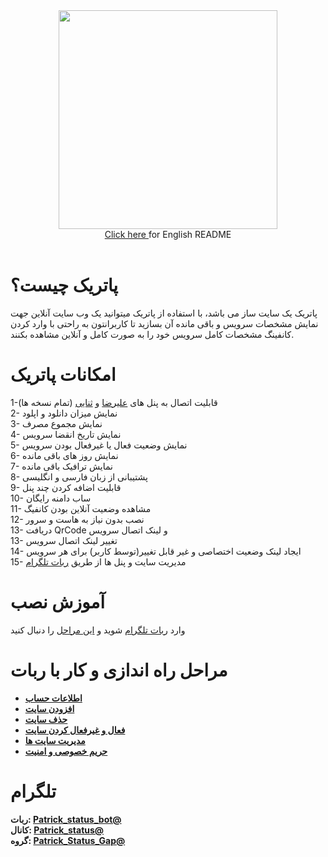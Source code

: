 <div align="center"><img src="https://raw.githubusercontent.com/Kup1ng/Patrick/main/images/patrick.png" width="350"></div>
<div align="center">
<a href="https://github.com/Kup1ng/Patrick/blob/main/README-en.md"> Click here </a> for English README
</div>
<br>

# پاتریک چیست؟
پاتریک یک سایت ساز می باشد، با استفاده از پاتریک میتوانید یک وب سایت آنلاین جهت نمایش مشخصات سرویس و باقی مانده آن بسازید تا کاربرانتون به راحتی با وارد کردن کانفینگ مشخصات کامل سرویس خود را به صورت کامل و آنلاین مشاهده بکنند.

# امکانات پاتریک
1-قابلیت اتصال به پنل های <a href="https://github.com/alireza0/x-ui">علیرضا</a> و <a href="https://github.com/MHSanaei/3x-ui">ثنایی</a> (تمام نسخه ها) <br>
 2- نمایش میزان دانلود و اپلود <br> 3- نمایش مجموع مصرف <br>
 4- نمایش تاریخ انقضا سرویس <br> 5- نمایش وضعیت فعال یا غیرفعال بودن سرویس <br> 6- نمایش روز های باقی مانده <br> 7- نمایش ترافیک باقی مانده <br> 8- پشتیبانی از  زبان فارسی و انگلیسی <br> 9- قابلیت اضافه کردن چند پنل <br> 10- ساب دامنه رایگان
<br> 11- مشاهده وضعیت آنلاین بودن کانفیگ  <br> 12- نصب بدون نیاز به هاست و سرور <br> 13- دریافت QrCode و لینک اتصال سرویس <br> ‌13- تغییر لینک اتصال سرویس <br> 14- ایجاد لینک وضعیت اختصاصی و غیر قابل تغییر(توسط کاربر) برای هر سرویس <br> 15- مدیریت سایت و پنل ها از طریق [ربات تلگرام](https://t.me/Patrick_Status_bot)

# آموزش نصب
وارد [ربات تلگرام](https://t.me/Patrick_Status_bot)
 شوید و [این مراحل](https://github.com/Kup1ng/Patrick/blob/main/main-menu/add-site.md) را دنبال کنید

# مراحل راه اندازی و کار با ربات
- [**اطلاعات حساب**](https://github.com/Kup1ng/Patrick/blob/main/main-menu/Account-info.md)
- [**افزودن سایت**](https://github.com/Kup1ng/Patrick/blob/main/main-menu/add-site.md)
- [**حذف سایت**](https://github.com/Kup1ng/Patrick/blob/main/main-menu/delete-site.md)
- [**فعال و غیرفعال کردن سایت**](https://github.com/Kup1ng/Patrick/blob/main/main-menu/enable-%26-disable-site.md)
- [**مدیریت سایت ها**](https://github.com/Kup1ng/Patrick/blob/main/main-menu/site-management.md)
- [**حریم خصوصی و امنیت**](https://github.com/Kup1ng/Patrick/blob/main/privacy-&-security.md)

# تلگرام
**ربات: [Patrick_status_bot@](https://t.me/Patrick_Status_bot)**
<br>
**کانال: [Patrick_status@](https://t.me/Patrick_status)**
<br>
**گروه: [Patrick_Status_Gap@](https://t.me/Patrick_Status_Gap)**
